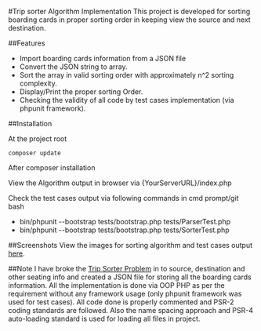 #Trip sorter Algorithm Implementation
This project is developed for sorting boarding cards in proper sorting order in keeping view the source and next destination.

##Features

- Import boarding cards information from a JSON file
- Convert the JSON string to array.
- Sort the array in valid sorting order with approximately n^2 sorting complexity.
- Display/Print the proper sorting Order.
- Checking the validity of all code by test cases implementation (via phpunit framework).

##Installation

At the project root

```
composer update
```

After composer installation 

View the Algorithm output in browser via {YourServerURL}/index.php

Check the test cases output via following commands in cmd prompt/git bash 

- bin/phpunit --bootstrap tests/bootstrap.php tests/ParserTest.php
- bin/phpunit --bootstrap tests/bootstrap.php tests/SorterTest.php

##Screenshots
View the images for sorting algorithm and test cases output <a href="">here</a>.

##Note
I have broke the <a href="http://promo.propertyfinder.ae/devtest/">Trip Sorter Problem</a> in to source, destination and other seating info and created a JSON file for storing all the boarding cards information.
All the implementation is done via OOP PHP as per the requirement without any framework usage (only phpunit framework was used for test cases). 
All code done is properly commented and PSR-2 coding standards are followed.
Also the name spacing approach and PSR-4 auto-loading standard is used for loading all files in project.